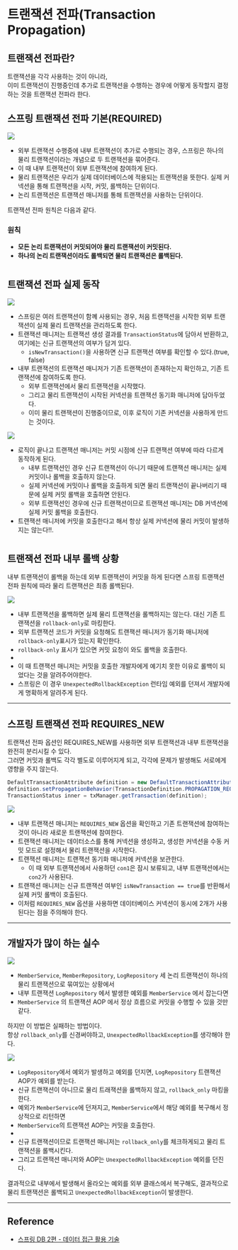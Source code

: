 # 트랜잭션 전파(Transaction Propagation)

## 트랜잭션 전파란?

트랜잭션을 각각 사용하는 것이 아니라,  
이미 트랜잭션이 진행중인데 추가로 트랜잭션을 수행하는 경우에 어떻게 동작할지 결정하는 것을 트랜잭션 전파라 한다.

## 스프링 트랜잭션 전파 기본(REQUIRED)

![](img/tx_propa_01.PNG)

- 외부 트랜잭션 수행중에 내부 트랜잭션이 추가로 수행되는 경우, 스프링은 하나의 물리 트랜잭션이라는 개념으로 두 트랜잭션을 묶어준다.
- 이 때 내부 트랜잭션이 외부 트랜잭션에 참여하게 된다.
- 물리 트랜잭션은 우리가 실제 데이터베이스에 적용되는 트랜잭션을 뜻한다. 실제 커넥션을 통해 트랜잭션을 시작, 커밋, 롤백하는 단위이다.
- 논리 트랜잭션은 트랜잭션 매니저를 통해 트랜잭션을 사용하는 단위이다.

트랜잭션 전파 원칙은 다음과 같다.

### 원칙

- **모든 논리 트랜잭션이 커밋되어야 물리 트랜잭션이 커밋된다.**
- **하나의 논리 트랜잭션이라도 롤백되면 물리 트랜잭션은 롤백된다.**

#

## 트랜잭션 전파 실제 동작

![](img/tx_propa_02.PNG)

- 스프링은 여러 트랜잭션이 함꼐 사용되는 경우, 처음 트랜잭션을 시작한 외부 트랜잭션이 실제 물리 트랜잭션을 관리하도록 한다.
- 트랜잭션 매니저는 트랜잭션 생성 결과를 `TransactionStatus`에 담아서 반환하고, 여기에는 신규 트랜잭션의 여부가 담겨 있다.
    - `isNewTransaction()`을 사용하면 신규 트랜잭션 여부를 확인할 수 있다.(true, false)
- 내부 트랜잭션의 트랜잭션 매니저가 기존 트랜잭션이 존재하는지 확인하고, 기존 트랜잭션에 참여하도록 한다.
    - 외부 트랜잭션에서 물리 트랜잭션을 시작했다.
    - 그리고 물리 트랜잭션이 시작된 커넥션을 트랜잭션 동기화 매니저에 담아두었다.
    - 이미 물리 트랜잭션이 진행중이므로, 이후 로직이 기존 커넥션을 사용하게 만드는 것이다. 

![](img/tx_propa_03.PNG)

- 로직이 끝나고 트랜잭션 매니저는 커밋 시점에 신규 트랜잭션 여부에 따라 다르게 동작하게 된다.
    - 내부 트랜잭션인 경우 신규 트랜잭션이 아니기 때문에 트랜잭션 매니저는 실제 커밋이나 롤백을 호출하지 않는다.
    - 실제 커넥션에 커밋이나 롤백을 호출하게 되면 물리 트랜잭션이 끝나버리기 때문에 실제 커밋 롤백을 호출하면 안된다.
    - 외부 트랜잭션인 경우에 신규 트랜잭션이므로 트랜잭션 매니저는 DB 커넥션에 실제 커밋 롤백을 호출한다.
- 트랜잭션 매니저에 커밋을 호출한다고 해서 항상 실제 커넥션에 물리 커밋이 발생하지는 않는다!!.

#

## 트랜잭션 전파 내부 롤백 상황

내부 트랜잭션이 롤백을 하는데 외부 트랜잭션이 커밋을 하게 된다면 스프링 트랜잭션 전파 원칙에 따라 물리 트랜잭션은 최종 롤백된다.

![](img/tx_propa_04.PNG)

- 내부 트랜잭션을 롤백하면 실제 물리 트랜잭션을 롤백하지는 않는다. 대신 기존 트랜잭션을 `rollback-only`로 마킹한다.
- 외부 트랜잭션 코드가 커밋을 요청해도 트랜잭션 매니저가 동기화 매니저에 `rollback-only`표시가 있는지 확인한다.
- `rollback-only` 표시가 있으면 커밋 요청이 와도 롤백을 호출한다.
-
- 이 때 트랜잭션 매니저는 커밋을 호출한 개발자에게 예기치 못한 이유로 롤백이 되었다는 것을 알려주어야한다.
- 스프링은 이 경우 `UnexpectedRollbackException` 런타임 예외를 던져서 개발자에게 명확하게 알려주게 된다.

---

## 스프링 트랜잭션 전파 REQUIRES_NEW

트랜잭션 전파 옵션인 REQUIRES_NEW를 사용하면 외부 트랜잭션과 내부 트랜잭션을 완전히 분리시킬 수 있다.  
그러면 커밋과 롤백도 각각 별도로 이루어지게 되고, 각각에 문제가 발생해도 서로에게 영향을 주지 않는다.

```java
DefaultTransactionAttribute definition = new DefaultTransactionAttribute();
definition.setPropagationBehavior(TransactionDefinition.PROPAGATION_REQUIRES_NEW)
TransactionStatus inner = txManager.getTransaction(definition);
```

![](img/tx_propa_05.PNG)

- 내부 트랜잭션 매니저는 `REQUIRES_NEW` 옵션을 확인하고 기존 트랜잭션에 참여하는 것이 아니라 새로운 트랜잭션에 참여한다.
- 트랜잭션 매니저는 데이터소스를 통해 커넥션을 생성하고, 생성한 커넥션을 수동 커밋 모드로 설정해서 물리 트랜잭션을 시작한다.
- 트랜잭션 매니저는 트랜잭션 동기화 매니저에 커넥션을 보관한다.
    - 이 때 외부 트랜잭션에서 사용하던 `con1`은 잠시 보류되고, 내부 트랜잭션에서는 `con2`가 사용된다.
- 트랜잭션 매니저는 신규 트랜잭션 여부인 `isNewTransaction == true`를 반환해서 실제 커밋 롤백이 호출된다.
- 이처럼 `REQUIRES_NEW` 옵션을 사용하면 데이터베이스 커넥션이 동시에 2개가 사용된다는 점을 주의해야 한다.

---

## 개발자가 많이 하는 실수

![](img/tx_propa_06.PNG)

- `MemberService`, `MemberRepository`, `LogRepository` 세 논리 트랜잭션이 하나의 물리 트랜잭션으로 묶여있는 상황에서
- 내부 트랜잭션 `LogRepository` 에서 발생한 예외를 `MemberService` 에서 잡는다면
- `MemberService` 의 트랜잭션 AOP 에서 정상 흐름으로 커밋을 수행할 수 있을 것만 같다.

하지만 이 방법은 실패하는 방법이다.  
항상 `rollback_only`를 신경써야하고, `UnexpectedRollbackException`를 생각해야 한다.

![](img/tx_propa_07.PNG)

- `LogRepository`에서 예외가 발생하고 예외를 던지면, `LogRepository` 트랜잭션 AOP가 예외를 받는다.
- 신규 트랜잭션이 아니므로 물리 트래잭션을 롤백하지 않고, `rollback_only` 마킹을 한다.
- 예외가 `MemberService`에 던져지고, `MemberService`에서 해당 예외를 복구해서 정상적으로 리턴하면 
- `MemberService`의 트랜잭션 AOP는 커밋을 호출한다.
-
- 신규 트랜잭션이므로 트랜잭션 매니저는 `rollback_only`를 체크하게되고 물리 트랜잭션을 롤백시킨다.
- 그리고 트랜잭션 매니저와 AOP는 `UnexpectedRollbackException` 예외를 던진다.

결과적으로 내부에서 발생해서 올라오는 예외를 외부 클래스에서 복구해도, 결과적으로 물리 트랜잭션은 롤백되고 `UnexpectedRollbackException`이 발생한다.  

---

## Reference
- [스프링 DB 2편 - 데이터 접근 활용 기술](https://www.inflearn.com/course/%EC%8A%A4%ED%94%84%EB%A7%81-db-2/dashboard)
